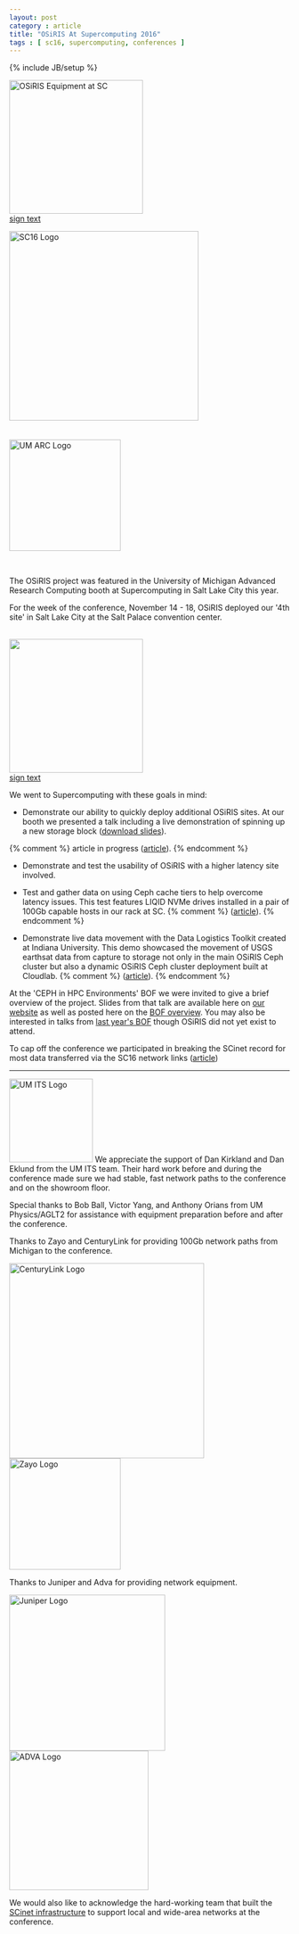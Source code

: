 ```yaml
---
layout: post
category : article
title: "OSiRIS At Supercomputing 2016"
tags : [ sc16, supercomputing, conferences ]
---
```

{% include JB/setup %}
<div class="rf imgwrap" style="width:240px">
<a href="{{IMAGE_PATH}}/sc16/BoothCrates-UM.jpg"><img style="width: 240px"  src="{{IMAGE_PATH}}/sc16/BoothCrates-UM.jpg" alt="OSiRIS Equipment at SC"></a>
<a href="{{IMAGE_PATH}}/sc16/Osiris-sign-1.pdf">sign text</a>
</div>

<a href="http://sc16.supercomputing.org"><img src="{{IMAGE_PATH}}/sc16/SC16.4CBlackRedTextOutline.png" alt="SC16 Logo" class="lf" style="width: 340px"></a>

<a href="http://arc.umich.edu/"><img style="width: 200px; padding-top: 20px" src="{{IMAGE_PATH}}/logos/arc-logo.png" alt="UM ARC Logo"></a>

<br clear='left'>

The OSiRIS project was featured in the University of Michigan Advanced Research Computing booth at Supercomputing in Salt Lake City this year.  

For the week of the conference, November 14 - 18, OSiRIS deployed our '4th site' in Salt Lake City at the Salt Palace convention center.

<br clear='all' />
<!--excerpt-->

<div class="rf imgwrap" style="width:240px">
<a href="{{IMAGE_PATH}}/sc16/BoothCrates-MSU.jpg"><img style="width: 240px" src="{{IMAGE_PATH}}/sc16/BoothCrates-MSU.jpg"></a>
<a href="{{IMAGE_PATH}}/sc16/Osiris-sign-2.pdf">sign text</a>
</div>

We went to Supercomputing with these goals in mind:

* Demonstrate our ability to quickly deploy additional OSiRIS sites.  At our booth we presented a talk including a live demonstration of spinning up a new storage block (<a href="{{ASSET_PATH}}/slides/SC16-Booth-Talk.pdf">download slides</a>).

{% comment %} article in progress (<a href="{% ds_post_url 2016-11-15-Provisioning-OSiRIS-At-SC16 %}">article</a>).  {% endcomment %}

* Demonstrate and test the usability of OSiRIS with a higher latency site involved.

* Test and gather data on using Ceph cache tiers to help overcome latency issues.  This test features LIQID NVMe drives installed in a pair of 100Gb capable hosts in our rack at SC. 
{% comment %} (<a href="{% post_url 2016-11-16-Ceph-Cache-Tiering-With-LIQID-NVMe-At-SC16 %}">article</a>). {% endcomment %}
* Demonstrate live data movement with the Data Logistics Toolkit created at Indiana University.  This demo showcased the movement of USGS earthsat data from capture to storage not only in the main OSiRIS Ceph cluster but also a dynamic OSiRIS Ceph cluster deployment built at Cloudlab.
{% comment %}  (<a href="{% post_url 2016-11-16-Moving-USGS-Data-With-DLT-And-OSiRIS-At-SC16 %}">article</a>). {% endcomment %}

At the 'CEPH in HPC Environments' BOF we were invited to give a brief overview of the project.  Slides from that talk are available here on <a href="{{ASSET_PATH}}/slides/SC16-Ceph-BOF.pdf">our website</a> as well as posted here on the <a href="https://www.msi.umn.edu/sc16Ceph">BOF overview</a>.  You may also be interested in talks from <a href="https://www.msi.umn.edu/sc15Ceph">last year's BOF</a> though OSiRIS did not yet exist to attend.  

To cap off the conference we participated in breaking the SCinet record for most data transferred via the SC16 network links (<a href="{% post_url 2016-11-17-Breaking-Data-Transfer-Records-At-SC16 %}">article</a>) 

<hr> 

<img src="{{IMAGE_PATH}}/sc16/its-signature-vertical.png" alt="UM ITS Logo" class="lf" style="width:150px">
We appreciate the support of Dan Kirkland and Dan Eklund from the UM ITS team.  Their hard work before and during the conference made sure we had stable, fast network paths to the conference and on the showroom floor.    

<br clear='left' />

Special thanks to Bob Ball, Victor Yang, and Anthony Orians from UM Physics/AGLT2 for assistance with equipment preparation before and after the conference. 

Thanks to Zayo and CenturyLink for providing 100Gb network paths from Michigan to the conference.

<a href="http://www.centurylink.com"><img style="width: 350px; padding-right: 50px" src="{{IMAGE_PATH}}/sc16/CenturyLink_2010_logo.svg.png" alt="CenturyLink Logo"></a>
<a href="http://www.zayo.com"><img style="width:200px" src="{{IMAGE_PATH}}/sc16/large_Zayo.png" alt="Zayo Logo"></a>

Thanks to Juniper and Adva for providing network equipment.

<a href="http://www.juniper.net"><img style="width: 280px; padding-right: 50px" src="{{IMAGE_PATH}}/sc16/juniper-networks-blue-png.png" alt="Juniper Logo"></a>
<a href="http://www.advaoptical.com"><img style="width: 250px" src="{{IMAGE_PATH}}/sc16/ADVA_Optical_Networking.svg.png" alt="ADVA Logo"></a>

We would also like to acknowledge the hard-working team that built the <a href="http://sc16.supercomputing.org/scinet/">SCinet infrastructure</a> to support local and wide-area networks at the conference.  

 




